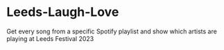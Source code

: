 # Leeds-Laugh-Love
Get every song from a specific Spotify playlist and show which artists are playing at Leeds Festival 2023
